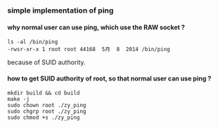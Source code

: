 ### simple implementation of ping 

#### why normal user can use ping, which use the RAW socket ? 

```
ls -al /bin/ping
-rwsr-xr-x 1 root root 44168  5月  8  2014 /bin/ping
```
because of  SUID authority.

#### how to get SUID authority of root, so that normal user can use ping ?

```
mkdir build && cd build
make -j
sudo chown root ./zy_ping
sudo chgrp root ./zy_ping
sudo chmod +s ./zy_ping
```